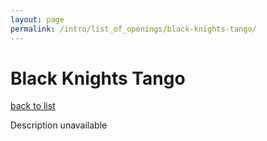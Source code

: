 ```yaml
---
layout: page
permalink: /intro/list_of_openings/black-knights-tango/
---
```


# Black Knights Tango

[back to list](../../list_of_openings)

Description unavailable